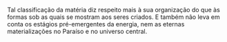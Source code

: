 ﻿Tal classificação da matéria diz respeito mais à sua organização do que às formas sob as quais se mostram aos seres criados. E também não leva em conta os estágios pré-emergentes da energia, nem as eternas materializações no Paraíso e no universo central.